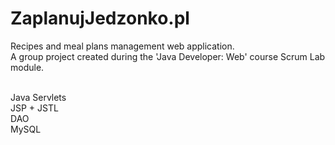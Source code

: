 # ZaplanujJedzonko.pl

Recipes and meal plans management web application. <br>
A group project created during the 'Java Developer: Web' course Scrum Lab module.
<br><br>

Java Servlets <br>
JSP + JSTL <br>
DAO<br>
MySQL
